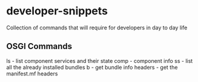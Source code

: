 # developer-snippets
Collection of commands that will require for developers in day to day life

## OSGI Commands

ls - list component services and their state
comp <id> - component info
ss - list all the already installed bundles
b <bundle id from ss> - get bundle info
headers <bundle Id> - get the manifest.mf headers

